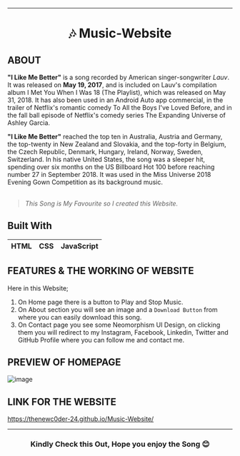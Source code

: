 ---
<h1 align="center">🎶 Music-Website</h1>

## ABOUT
**"I Like Me Better"** is a song recorded by American singer-songwriter _Lauv_. It was released on **May 19, 2017**, and is included on Lauv's compilation album I Met You When I Was 18 (The Playlist), which was released on May 31, 2018. It has also been used in an Android Auto app commercial, in the trailer of Netflix's romantic comedy To All the Boys I've Loved Before, and in the fall ball episode of Netflix's comedy series The Expanding Universe of Ashley Garcia.

**"I Like Me Better"** reached the top ten in Australia, Austria and Germany, the top-twenty in New Zealand and Slovakia, and the top-forty in Belgium, the Czech Republic, Denmark, Hungary, Ireland, Norway, Sweden, Switzerland. In his native United States, the song was a sleeper hit, spending over six months on the US Billboard Hot 100 before reaching number 27 in September 2018. It was used in the Miss Universe 2018 Evening Gown Competition as its background music.
<br>
<br>
>_This Song is My Favourite so I created this Website._

## Built With
|HTML|CSS|JavaScript|
|---|---|---|

## FEATURES & THE WORKING OF WEBSITE
Here in this Website;
  1. On Home page there is a button to Play and Stop Music.
  2. On About section you will see an image and a `Download Button` from where you can easily download this song.
  3. On Contact page you see some Neomorphism UI Design, on clicking them you will redirect to my Instagram, Facebook, Linkedin, Twitter and GitHub Profile where you can follow me and contact me.
  
## PREVIEW OF HOMEPAGE
![image](https://github.com/TheNewC0der-24/Music-Website/blob/master/Preview.png)

## LINK FOR THE WEBSITE
https://thenewc0der-24.github.io/Music-Website/
***
<h3 align="center">Kindly Check this Out, Hope you enjoy the Song 😊</h3>
